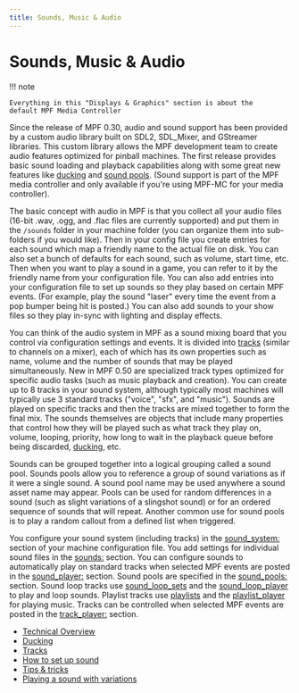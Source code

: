 ```yaml
---
title: Sounds, Music & Audio
---
```


# Sounds, Music & Audio


!!! note

    Everything in this "Displays & Graphics" section is about the
    default MPF Media Controller

Since the release of MPF 0.30, audio and sound support has been provided
by a custom audio library built on SDL2, SDL_Mixer, and GStreamer
libraries. This custom library allows the MPF development team to create
audio features optimized for pinball machines. The first release
provides basic sound loading and playback capabilities along with some
great new features like [ducking](ducking.md) and [sound pools](variations.md). (Sound support is part of the MPF media controller and only
available if you're using MPF-MC for your media controller).

The basic concept with audio in MPF is that you collect all your audio
files (16-bit .wav, .ogg, and .flac files are currently supported) and
put them in the `/sounds` folder in your machine folder (you can
organize them into sub-folders if you would like). Then in your config
file you create entries for each sound which map a friendly name to the
actual file on disk. You can also set a bunch of defaults for each
sound, such as volume, start time, etc. Then when you want to play a
sound in a game, you can refer to it by the friendly name from your
configuration file. You can also add entries into your configuration
file to set up sounds so they play based on certain MPF events. (For
example, play the sound "laser" every time the event from a pop bumper
being hit is posted.) You can also add sounds to your show files so they
play in-sync with lighting and display effects.

You can think of the audio system in MPF as a sound mixing board that
you control via configuration settings and events. It is divided into
[tracks](tracks.md) (similar to
channels on a mixer), each of which has its own properties such as name,
volume and the number of sounds that may be played simultaneously. New
in MPF 0.50 are specialized track types optimized for specific audio
tasks (such as music playback and creation). You can create up to 8
tracks in your sound system, although typically most machines will
typically use 3 standard tracks ("voice", "sfx", and "music").
Sounds are played on specific tracks and then the tracks are mixed
together to form the final mix. The sounds themselves are objects that
include many properties that control how they will be played such as
what track they play on, volume, looping, priority, how long to wait in
the playback queue before being discarded,
[ducking](ducking.md), etc.

Sounds can be grouped together into a logical grouping called a sound
pool. Sounds pools allow you to reference a group of sound variations as
if it were a single sound. A sound pool name may be used anywhere a
sound asset name may appear. Pools can be used for random differences in
a sound (such as slight variations of a slingshot sound) or for an
ordered sequence of sounds that will repeat. Another common use for
sound pools is to play a random callout from a defined list when
triggered.

You configure your sound system (including tracks) in the
[sound_system:](../../config/sound_system.md)
section of your machine configuration file. You add settings for
individual sound files in the
[sounds:](../../config/sounds.md) section. You
can configure sounds to automatically play on standard tracks when
selected MPF events are posted in the
[sound_player:](../../config_players/sound_player.md) section. Sound pools are specified in the
[sound_pools:](../../config/sound_pools.md)
section. Sound loop tracks use
[sound_loop_sets](../../config/sound_loop_sets.md) and the
[sound_loop_player](../../config_players/sound_loop_player.md) to play and loop sounds. Playlist tracks use
[playlists](../../config/playlists.md) and the
[playlist_player](../../config_players/playlist_player.md) for playing music. Tracks can be controlled when selected
MPF events are posted in the
[track_player:](../../config_players/track_player.md) section.

* [Technical Overview](technical.md)
* [Ducking](ducking.md)
* [Tracks](tracks.md)
* [How to set up sound](basic_setup.md)
* [Tips & tricks](tips_tricks.md)
* [Playing a sound with variations](variations.md)
